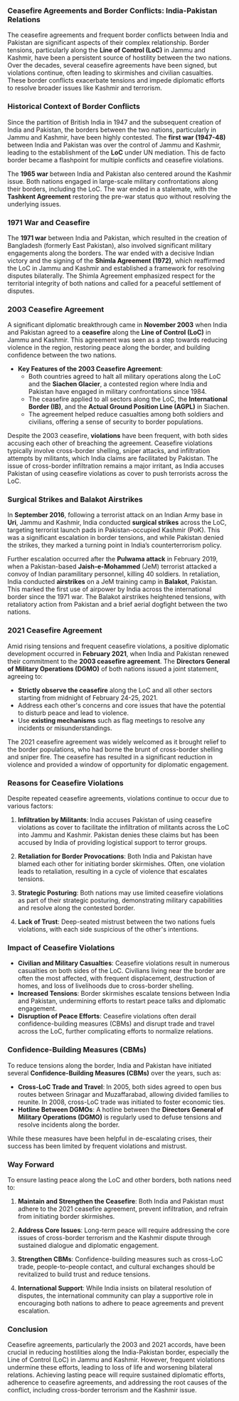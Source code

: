 ### **Ceasefire Agreements and Border Conflicts: India-Pakistan Relations**

The ceasefire agreements and frequent border conflicts between India and Pakistan are significant aspects of their complex relationship. Border tensions, particularly along the **Line of Control (LoC)** in Jammu and Kashmir, have been a persistent source of hostility between the two nations. Over the decades, several ceasefire agreements have been signed, but violations continue, often leading to skirmishes and civilian casualties. These border conflicts exacerbate tensions and impede diplomatic efforts to resolve broader issues like Kashmir and terrorism.

### **Historical Context of Border Conflicts**
Since the partition of British India in 1947 and the subsequent creation of India and Pakistan, the borders between the two nations, particularly in Jammu and Kashmir, have been highly contested. The **first war (1947-48)** between India and Pakistan was over the control of Jammu and Kashmir, leading to the establishment of the **LoC** under UN mediation. This de facto border became a flashpoint for multiple conflicts and ceasefire violations.

The **1965 war** between India and Pakistan also centered around the Kashmir issue. Both nations engaged in large-scale military confrontations along their borders, including the LoC. The war ended in a stalemate, with the **Tashkent Agreement** restoring the pre-war status quo without resolving the underlying issues.

### **1971 War and Ceasefire**
The **1971 war** between India and Pakistan, which resulted in the creation of Bangladesh (formerly East Pakistan), also involved significant military engagements along the borders. The war ended with a decisive Indian victory and the signing of the **Shimla Agreement (1972)**, which reaffirmed the LoC in Jammu and Kashmir and established a framework for resolving disputes bilaterally. The Shimla Agreement emphasized respect for the territorial integrity of both nations and called for a peaceful settlement of disputes.

### **2003 Ceasefire Agreement**
A significant diplomatic breakthrough came in **November 2003** when India and Pakistan agreed to a **ceasefire** along the **Line of Control (LoC)** in Jammu and Kashmir. This agreement was seen as a step towards reducing violence in the region, restoring peace along the border, and building confidence between the two nations.

- **Key Features of the 2003 Ceasefire Agreement**:
   - Both countries agreed to halt all military operations along the LoC and the **Siachen Glacier**, a contested region where India and Pakistan have engaged in military confrontations since 1984.
   - The ceasefire applied to all sectors along the LoC, the **International Border (IB)**, and the **Actual Ground Position Line (AGPL)** in Siachen.
   - The agreement helped reduce casualties among both soldiers and civilians, offering a sense of security to border populations.

Despite the 2003 ceasefire, **violations** have been frequent, with both sides accusing each other of breaching the agreement. Ceasefire violations typically involve cross-border shelling, sniper attacks, and infiltration attempts by militants, which India claims are facilitated by Pakistan. The issue of cross-border infiltration remains a major irritant, as India accuses Pakistan of using ceasefire violations as cover to push terrorists across the LoC.

### **Surgical Strikes and Balakot Airstrikes**
In **September 2016**, following a terrorist attack on an Indian Army base in **Uri**, Jammu and Kashmir, India conducted **surgical strikes** across the LoC, targeting terrorist launch pads in Pakistan-occupied Kashmir (PoK). This was a significant escalation in border tensions, and while Pakistan denied the strikes, they marked a turning point in India’s counterterrorism policy.

Further escalation occurred after the **Pulwama attack** in February 2019, when a Pakistan-based **Jaish-e-Mohammed** (JeM) terrorist attacked a convoy of Indian paramilitary personnel, killing 40 soldiers. In retaliation, India conducted **airstrikes** on a JeM training camp in **Balakot**, Pakistan. This marked the first use of airpower by India across the international border since the 1971 war. The Balakot airstrikes heightened tensions, with retaliatory action from Pakistan and a brief aerial dogfight between the two nations.

### **2021 Ceasefire Agreement**
Amid rising tensions and frequent ceasefire violations, a positive diplomatic development occurred in **February 2021**, when India and Pakistan renewed their commitment to the **2003 ceasefire agreement**. The **Directors General of Military Operations (DGMO)** of both nations issued a joint statement, agreeing to:
- **Strictly observe the ceasefire** along the LoC and all other sectors starting from midnight of February 24-25, 2021.
- Address each other's concerns and core issues that have the potential to disturb peace and lead to violence.
- Use **existing mechanisms** such as flag meetings to resolve any incidents or misunderstandings.

The 2021 ceasefire agreement was widely welcomed as it brought relief to the border populations, who had borne the brunt of cross-border shelling and sniper fire. The ceasefire has resulted in a significant reduction in violence and provided a window of opportunity for diplomatic engagement.

### **Reasons for Ceasefire Violations**
Despite repeated ceasefire agreements, violations continue to occur due to various factors:
1. **Infiltration by Militants**: India accuses Pakistan of using ceasefire violations as cover to facilitate the infiltration of militants across the LoC into Jammu and Kashmir. Pakistan denies these claims but has been accused by India of providing logistical support to terror groups.
   
2. **Retaliation for Border Provocations**: Both India and Pakistan have blamed each other for initiating border skirmishes. Often, one violation leads to retaliation, resulting in a cycle of violence that escalates tensions.
   
3. **Strategic Posturing**: Both nations may use limited ceasefire violations as part of their strategic posturing, demonstrating military capabilities and resolve along the contested border.

4. **Lack of Trust**: Deep-seated mistrust between the two nations fuels violations, with each side suspicious of the other's intentions.

### **Impact of Ceasefire Violations**
- **Civilian and Military Casualties**: Ceasefire violations result in numerous casualties on both sides of the LoC. Civilians living near the border are often the most affected, with frequent displacement, destruction of homes, and loss of livelihoods due to cross-border shelling.
- **Increased Tensions**: Border skirmishes escalate tensions between India and Pakistan, undermining efforts to restart peace talks and diplomatic engagement.
- **Disruption of Peace Efforts**: Ceasefire violations often derail confidence-building measures (CBMs) and disrupt trade and travel across the LoC, further complicating efforts to normalize relations.

### **Confidence-Building Measures (CBMs)**
To reduce tensions along the border, India and Pakistan have initiated several **Confidence-Building Measures (CBMs)** over the years, such as:
- **Cross-LoC Trade and Travel**: In 2005, both sides agreed to open bus routes between Srinagar and Muzaffarabad, allowing divided families to reunite. In 2008, cross-LoC trade was initiated to foster economic ties.
- **Hotline Between DGMOs**: A hotline between the **Directors General of Military Operations (DGMO)** is regularly used to defuse tensions and resolve incidents along the border.

While these measures have been helpful in de-escalating crises, their success has been limited by frequent violations and mistrust.

### **Way Forward**
To ensure lasting peace along the LoC and other borders, both nations need to:
1. **Maintain and Strengthen the Ceasefire**: Both India and Pakistan must adhere to the 2021 ceasefire agreement, prevent infiltration, and refrain from initiating border skirmishes.
   
2. **Address Core Issues**: Long-term peace will require addressing the core issues of cross-border terrorism and the Kashmir dispute through sustained dialogue and diplomatic engagement.
   
3. **Strengthen CBMs**: Confidence-building measures such as cross-LoC trade, people-to-people contact, and cultural exchanges should be revitalized to build trust and reduce tensions.

4. **International Support**: While India insists on bilateral resolution of disputes, the international community can play a supportive role in encouraging both nations to adhere to peace agreements and prevent escalation.

### **Conclusion**
Ceasefire agreements, particularly the 2003 and 2021 accords, have been crucial in reducing hostilities along the India-Pakistan border, especially the Line of Control (LoC) in Jammu and Kashmir. However, frequent violations undermine these efforts, leading to loss of life and worsening bilateral relations. Achieving lasting peace will require sustained diplomatic efforts, adherence to ceasefire agreements, and addressing the root causes of the conflict, including cross-border terrorism and the Kashmir issue.